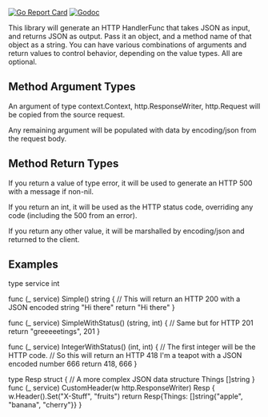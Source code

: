 [![Go Report Card](https://goreportcard.com/badge/github.com/yobert/autojson)](https://goreportcard.com/report/github.com/yobert/autojson)
[![Godoc](https://godoc.org/github.com/yobert/autojson?status.svg)](http://godoc.org/github.com/yobert/autojson)

This library will generate an HTTP HandlerFunc that takes JSON as input, and returns JSON as output.
Pass it an object, and a method name of that object as a string. You can have various combinations of
arguments and return values to control behavior, depending on the value types. All are optional.

Method Argument Types
---------------------
An argument of type context.Context, http.ResponseWriter, http.Request will be copied from the source request.

Any remaining argument will be populated with data by encoding/json from the request body.

Method Return Types
-------------------
If you return a value of type error, it will be used to generate an HTTP 500 with a message if non-nil.

If you return an int, it will be used as the HTTP status code, overriding any code (including the 500 from an error).

If you return any other value, it will be marshalled by encoding/json and returned to the client.

Examples
--------

type service int

func (_ service) Simple() string {
	// This will return an HTTP 200 with a JSON encoded string "Hi there"
	return "Hi there"
}

func (_ service) SimpleWithStatus() (string, int) {
	// Same but for HTTP 201
	return "greeeeetings", 201
}

func (_ service) IntegerWithStatus() (int, int) {
	// The first integer will be the HTTP code.
	// So this will return an HTTP 418 I'm a teapot with a JSON encoded number 666
	return 418, 666
}

type Resp struct {
	// A more complex JSON data structure
	Things []string
}
func (_ service) CustomHeader(w http.ResponseWriter) Resp {
	w.Header().Set("X-Stuff", "fruits")
	return Resp{Things: []string{"apple", "banana", "cherry"}}
}
